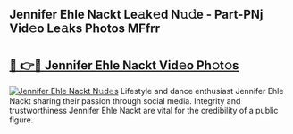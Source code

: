 ## Jennifer Ehle Nackt Le𝚊k𝚎d N𝚞𝚍e - Part-PNj Vid𝚎o Le𝚊ks Photos MFfrr

# <h2><a href="http://fb4fpij.evod.top/?m=Jennifer+Ehle+Nackt">🔗 👉🔴 Jennifer Ehle Nackt Vid𝚎o Ph𝚘t𝚘s</a></h2>

[![Jennifer Ehle Nackt N𝚞d𝚎s](https://i.imgur.com/8V9OHl7.gif)](http://fb4fpij.evod.top/?m=Jennifer+Ehle+Nackt)
Lifestyle and dance enthusiast Jennifer Ehle Nackt sharing their passion through social media. Integrity and trustworthiness Jennifer Ehle Nackt are vital for the credibility of a public figure. 
